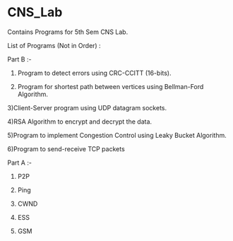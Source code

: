 # CNS_Lab

Contains Programs for 5th Sem CNS Lab.

List of Programs (Not in Order) :

Part B :-

1) Program to detect errors using CRC-CCITT (16-bits).

2) Program for shortest path between vertices using Bellman-Ford Algorithm.

3)Client-Server program using UDP datagram sockets.

4)RSA Algorithm to encrypt and decrypt the data.

5)Program to implement Congestion Control using Leaky Bucket Algorithm.

6)Program to send-receive TCP packets

Part A :-

1) P2P

2) Ping

3) CWND

4) ESS

5) GSM
